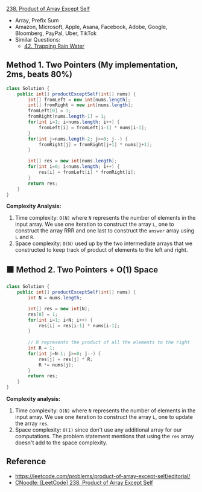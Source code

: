[238. Product of Array Except Self](https://leetcode.com/problems/product-of-array-except-self/description/)

* Array, Prefix Sum
* Amazon, Microsoft, Apple, Asana, Facebook, Adobe, Google, Bloomberg, PayPal, Uber, TikTok
* Similar Questions:
  * [42. Trapping Rain Water](https://leetcode.com/problems/trapping-rain-water/)


## Method 1. Two Pointers (My implementation, 2ms, beats 80%)
```java
class Solution {
    public int[] productExceptSelf(int[] nums) {
        int[] fromLeft = new int[nums.length];
        int[] fromRight = new int[nums.length];
        fromLeft[0] = 1;
        fromRight[nums.length-1] = 1;
        for(int i=1; i<nums.length; i++) {
            fromLeft[i] = fromLeft[i-1] * nums[i-1];
        }
        for(int j=nums.length-2; j>=0; j--) {
            fromRight[j] = fromRight[j+1] * nums[j+1];
        }

        int[] res = new int[nums.length];
        for(int i=0; i<nums.length; i++) {
            res[i] = fromLeft[i] * fromRight[i];
        }
        return res;
    }
}
```
**Complexity Analysis:**
1. Time complexity: `O(N)` where `N` represents the number of elements in the input array. We use one iteration to construct the array `L`, one to construct the array RRR and one last to construct the `answer` array using `L` and `R`.
2. Space complexity: `O(N)` used up by the two intermediate arrays that we constructed to keep track of product of elements to the left and right. 


## 🟩 Method 2. Two Pointers + O(1) Space
```java
class Solution {
    public int[] productExceptSelf(int[] nums) {
        int N = nums.length;

        int[] res = new int[N];
        res[0] = 1;
        for(int i=1; i<N; i++) {
            res[i] = res[i-1] * nums[i-1];
        }
        
        // R represents the product of all the elements to the right
        int R = 1;
        for(int j=N-1; j>=0; j--) {
            res[j] = res[j] * R;
            R *= nums[j];
        }
        return res;
    }
}
```
**Complexity analysis:**
1. Time complexity: `O(N)` where `N` represents the number of elements in the input array. We use one iteration to construct the array `L`, one to update the array `res`.
2. Space complexity: `O(1)` since don't use any additional array for our computations. The problem statement mentions that using the `res` array doesn't add to the space complexity.


## Reference
* https://leetcode.com/problems/product-of-array-except-self/editorial/
* [CNoodle: [LeetCode] 238. Product of Array Except Self](https://www.cnblogs.com/cnoodle/p/12221663.html)